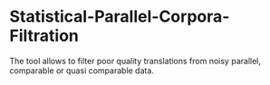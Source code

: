 # Statistical-Parallel-Corpora-Filtration
The tool allows to filter poor quality translations from noisy parallel, comparable or quasi comparable data.
